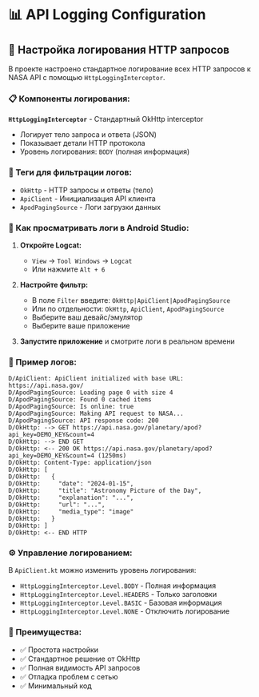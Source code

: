 # 📊 API Logging Configuration

## 🔧 Настройка логирования HTTP запросов

В проекте настроено стандартное логирование всех HTTP запросов к NASA API с помощью `HttpLoggingInterceptor`.

### 📋 Компоненты логирования:

**`HttpLoggingInterceptor`** - Стандартный OkHttp interceptor
- Логирует тело запроса и ответа (JSON)
- Показывает детали HTTP протокола
- Уровень логирования: `BODY` (полная информация)

### 🎯 Теги для фильтрации логов:

- `OkHttp` - HTTP запросы и ответы (тело)
- `ApiClient` - Инициализация API клиента
- `ApodPagingSource` - Логи загрузки данных

### 📱 Как просматривать логи в Android Studio:

1. **Откройте Logcat:**
   - `View` → `Tool Windows` → `Logcat`
   - Или нажмите `Alt + 6`

2. **Настройте фильтр:**
   - В поле `Filter` введите: `OkHttp|ApiClient|ApodPagingSource`
   - Или по отдельности: `OkHttp`, `ApiClient`, `ApodPagingSource`
   - Выберите ваш девайс/эмулятор
   - Выберите ваше приложение

3. **Запустите приложение** и смотрите логи в реальном времени

### 🔄 Пример логов:

```
D/ApiClient: ApiClient initialized with base URL: https://api.nasa.gov/
D/ApodPagingSource: Loading page 0 with size 4
D/ApodPagingSource: Found 0 cached items
D/ApodPagingSource: Is online: true
D/ApodPagingSource: Making API request to NASA...
D/ApodPagingSource: API response code: 200
D/OkHttp: --> GET https://api.nasa.gov/planetary/apod?api_key=DEMO_KEY&count=4
D/OkHttp: --> END GET
D/OkHttp: <-- 200 OK https://api.nasa.gov/planetary/apod?api_key=DEMO_KEY&count=4 (1250ms)
D/OkHttp: Content-Type: application/json
D/OkHttp: [
D/OkHttp:   {
D/OkHttp:     "date": "2024-01-15",
D/OkHttp:     "title": "Astronomy Picture of the Day",
D/OkHttp:     "explanation": "...",
D/OkHttp:     "url": "...",
D/OkHttp:     "media_type": "image"
D/OkHttp:   }
D/OkHttp: ]
D/OkHttp: <-- END HTTP
```

### ⚙️ Управление логированием:

В `ApiClient.kt` можно изменить уровень логирования:
- `HttpLoggingInterceptor.Level.BODY` - Полная информация
- `HttpLoggingInterceptor.Level.HEADERS` - Только заголовки
- `HttpLoggingInterceptor.Level.BASIC` - Базовая информация
- `HttpLoggingInterceptor.Level.NONE` - Отключить логирование

### 🚀 Преимущества:

- ✅ Простота настройки
- ✅ Стандартное решение от OkHttp
- ✅ Полная видимость API запросов
- ✅ Отладка проблем с сетью
- ✅ Минимальный код
